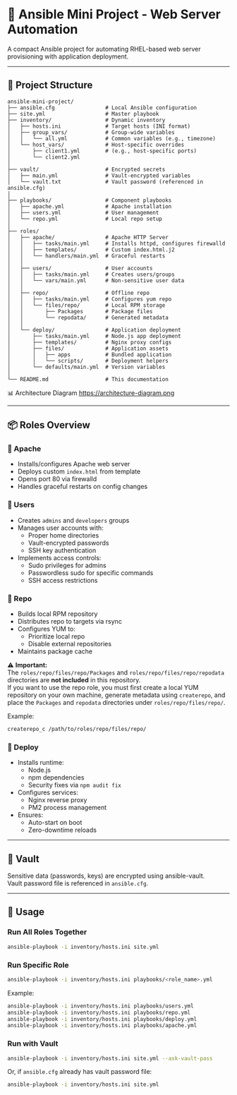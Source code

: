 # 🚀 Ansible Mini Project - Web Server Automation

A compact Ansible project for automating RHEL-based web server provisioning with application deployment.

---

## 📂 Project Structure
```text
ansible-mini-project/
├── ansible.cfg                # Local Ansible configuration
├── site.yml                   # Master playbook
├── inventory/                 # Dynamic inventory
│   ├── hosts.ini              # Target hosts (INI format)
│   ├── group_vars/            # Group-wide variables
│   │   └── all.yml            # Common variables (e.g., timezone)
│   └── host_vars/             # Host-specific overrides
│       ├── client1.yml        # (e.g., host-specific ports)
│       └── client2.yml
│
├── vault/                     # Encrypted secrets
│   ├── main.yml               # Vault-encrypted variables
│   └── vault.txt              # Vault password (referenced in ansible.cfg)
│
├── playbooks/                 # Component playbooks
│   ├── apache.yml             # Apache installation
│   ├── users.yml              # User management
│   └── repo.yml               # Local repo setup
│
├── roles/
│   ├── apache/                # Apache HTTP Server
│   │   ├── tasks/main.yml     # Installs httpd, configures firewalld
│   │   ├── templates/         # Custom index.html.j2
│   │   └── handlers/main.yml  # Graceful restarts
│   │
│   ├── users/                 # User accounts
│   │   ├── tasks/main.yml     # Creates users/groups
│   │   └── vars/main.yml      # Non-sensitive user data
│   │
│   ├── repo/                  # Offline repo
│   │   ├── tasks/main.yml     # Configures yum repo
│   │   └── files/repo/        # Local RPM storage
│   │       ├── Packages       # Package files
│   │       └── repodata/      # Generated metadata
│   │
│   └── deploy/                # Application deployment
│       ├── tasks/main.yml     # Node.js app deployment
│       ├── templates/         # Nginx proxy configs
│       ├── files/             # Application assets
│       │   ├── apps           # Bundled application
│       │   └── scripts/       # Deployment helpers
│       └── defaults/main.yml  # Version variables
│
└── README.md                  # This documentation
```
📊 Architecture Diagram
https://architecture-diagram.png

---

## 📦 Roles Overview

### 🔹 Apache
- Installs/configures Apache web server  
- Deploys custom `index.html` from template  
- Opens port 80 via firewalld  
- Handles graceful restarts on config changes  

### 🔹 Users
- Creates `admins` and `developers` groups  
- Manages user accounts with:  
  - Proper home directories  
  - Vault-encrypted passwords  
  - SSH key authentication  
- Implements access controls:  
  - Sudo privileges for admins  
  - Passwordless sudo for specific commands  
  - SSH access restrictions  

### 🔹 Repo
- Builds local RPM repository  
- Distributes repo to targets via rsync  
- Configures YUM to:  
  - Prioritize local repo  
  - Disable external repositories  
- Maintains package cache  

⚠ **Important:**  
The `roles/repo/files/repo/Packages` and `roles/repo/files/repo/repodata` directories are **not included** in this repository.  
If you want to use the repo role, you must first create a local YUM repository on your own machine, generate metadata using `createrepo`, and place the `Packages` and `repodata` directories under `roles/repo/files/repo/`.

Example:
```bash
createrepo_c /path/to/roles/repo/files/repo/
```

### 🔹 Deploy
- Installs runtime:  
  - Node.js  
  - npm dependencies  
  - Security fixes via `npm audit fix`  
- Configures services:  
  - Nginx reverse proxy  
  - PM2 process management  
- Ensures:  
  - Auto-start on boot  
  - Zero-downtime reloads  

---

## 🔐 Vault
Sensitive data (passwords, keys) are encrypted using ansible-vault.  
Vault password file is referenced in `ansible.cfg`.

---

## 🚀 Usage

### Run All Roles Together
```bash
ansible-playbook -i inventory/hosts.ini site.yml
```

### Run Specific Role
```bash
ansible-playbook -i inventory/hosts.ini playbooks/<role_name>.yml
```
Example:
```bash
ansible-playbook -i inventory/hosts.ini playbooks/users.yml
ansible-playbook -i inventory/hosts.ini playbooks/repo.yml
ansible-playbook -i inventory/hosts.ini playbooks/deploy.yml
ansible-playbook -i inventory/hosts.ini playbooks/apache.yml
```

### Run with Vault
```bash
ansible-playbook -i inventory/hosts.ini site.yml --ask-vault-pass
```
Or, if `ansible.cfg` already has vault password file:
```bash
ansible-playbook -i inventory/hosts.ini site.yml
```

